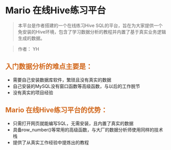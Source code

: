 # Mario 在线Hive练习平台

> 本平台是作者搭建的一个在线练习Hive SQL的平台，旨在为大家提供一个免安装的Hive环境，包含了学习数据分析的教程并内置了基于真实业务逻辑生成的数据。
 
>作者： YH

## <font color=#D2691E	>入门数据分析的难点主要是：</font>
- 需要自己安装数据库软件，繁琐且没有真实的数据
- 自己安装的MySQL没有窗口函数等高级函数，与以后的工作脱节
- 没有真实的项目经验

## <font color=#D2691E	>Mario 在线Hive练习平台的优势：</font>
- 只需打开网页就能编写SQL，无需安装，且内置了真实的数据
- 具备row_number()等常用的高级函数，与大厂的数据分析师使用同样的技术栈
- 提供了从真实工作经验中提炼出的教程

